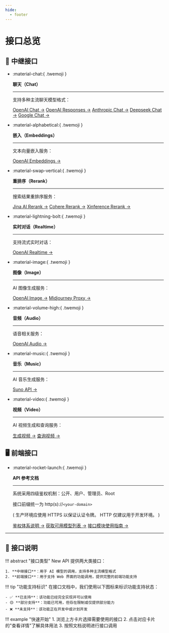 ```yaml
---
hide:
  - footer
---
```


<style>
  .md-typeset .grid.cards > ul {
    display: grid;
    grid-template-columns: repeat(auto-fit, minmax(16rem, 1fr));
    gap: 1rem;
    margin: 1em 0;
  }
  
  .md-typeset .grid.cards > ul > li {
    border: none;
    border-radius: 0.8rem;
    box-shadow: var(--md-shadow-z2);
    padding: 1.5rem;
    transition: transform 0.25s, box-shadow 0.25s;
    background: linear-gradient(135deg, var(--md-primary-fg-color), var(--md-accent-fg-color));
    color: var(--md-primary-bg-color);
  }

  .md-typeset .grid.cards > ul > li:hover {
    transform: scale(1.02);
    box-shadow: var(--md-shadow-z3);
  }

  .md-typeset .grid.cards > ul > li > hr {
    margin: 0.8rem 0;
    border: none;
    border-bottom: 2px solid var(--md-primary-bg-color);
    opacity: 0.2;
  }

  .md-typeset .grid.cards > ul > li > p {
    margin: 0.5rem 0;
  }

  .md-typeset .grid.cards > ul > li > p > em {
    color: var(--md-primary-bg-color);
    opacity: 0.8;
    font-style: normal;
  }

  .md-typeset .grid.cards > ul > li > p > .twemoji {
    font-size: 2.5rem;
    display: block;
    margin: 0.5rem auto;
  }

  /* 新增：美化介绍部分 */
  .interface-intro {
    margin: 2rem 0;
    padding: 1.5rem;
    border-radius: 0.8rem;
    background-color: var(--md-primary-fg-color--light);
    color: var(--md-primary-bg-color);
  }

  /* 新增：优化卡片链接样式 */
  .md-typeset .grid.cards > ul > li a {
    display: inline-flex;
    align-items: center;
    margin-top: 1.2em;
    padding: 0.5em 1.2em;
    color: white;
    background-color: rgba(255, 255, 255, 0.15);
    border-radius: 2em;
    transition: all 0.3s ease;
    font-weight: 500;
    font-size: 0.9em;
    letter-spacing: 0.03em;
    box-shadow: 0 3px 6px rgba(0, 0, 0, 0.1);
    position: relative;
    overflow: hidden;
    text-decoration: none;
  }

  .md-typeset .grid.cards > ul > li a:hover {
    background-color: rgba(255, 255, 255, 0.25);
    text-decoration: none;
    box-shadow: 0 5px 12px rgba(0, 0, 0, 0.2);
    transform: translateX(5px);
  }

  .md-typeset .grid.cards > ul > li a:after {
    content: "→";
    opacity: 0;
    margin-left: -15px;
    transition: all 0.2s ease;
  }

  .md-typeset .grid.cards > ul > li a:hover:after {
    opacity: 1;
    margin-left: 5px;
  }
</style>

# 接口总览

## 💫 中继接口

<div class="grid cards" markdown>

-   :material-chat:{ .twemoji }

    **聊天（Chat）**

    ---

    支持多种主流聊天模型格式：
    
    [OpenAI Chat →](openai-chat.md)
    [OpenAI Responses →](openai-responses.md)
    [Anthropic Chat →](anthropic-chat.md)
    [Deepseek Chat →](deepseek-reasoning-chat.md)
    [Google Chat →](google-gemini-chat.md)

-   :material-alphabetical:{ .twemoji }

    **嵌入（Embeddings）**

    ---

    文本向量嵌入服务：
    
    [OpenAI Embeddings →](openai-embedding.md)

-   :material-swap-vertical:{ .twemoji }

    **重排序（Rerank）**

    ---

    搜索结果重排序服务：
    
    [Jina AI Rerank →](jinaai-rerank.md)
    [Cohere Rerank →](cohere-rerank.md)
    [Xinference Rerank →](xinference-rerank.md)

-   :material-lightning-bolt:{ .twemoji }

    **实时对话（Realtime）**

    ---

    支持流式实时对话：
    
    [OpenAI Realtime →](openai-realtime.md)

-   :material-image:{ .twemoji }

    **图像（Image）**

    ---

    AI 图像生成服务：
    
    [OpenAI Image →](openai-image.md)
    [Midjourney Proxy →](midjourney-proxy-image.md)

-   :material-volume-high:{ .twemoji }

    **音频（Audio）**

    ---

    语音相关服务：
    
    [OpenAI Audio →](openai-audio.md)

-   :material-music:{ .twemoji }

    **音乐（Music）**

    ---

    AI 音乐生成服务：
    
    [Suno API →](suno-music.md)

-   :material-video:{ .twemoji }

    **视频（Video）**

    ---

    AI 视频生成和查询服务：
    
    [生成视频 →](generate-video.md)
    [查询视频 →](query-video.md)

</div>

## 🖥️ 前端接口

<div class="grid cards" markdown>

-   :material-rocket-launch:{ .twemoji }

    **API 参考文档**

    ---

    系统采用四级鉴权机制：公开、用户、管理员、Root

    接口前缀统一为 http(s)://`<your-domain>`

    ( 生产环境应使用 HTTPS 以保证认证令牌。 HTTP 仅建议用于开发环境。 )

    [鉴权体系说明 →](auth-system-description.md)
    [获取可用模型列表 →](get-available-models-list.md)
    [接口模块使用指南 →](fei-system-initialization.md)

</div>

---

## 📖 接口说明

!!! abstract "接口类型"
    New API 提供两大类接口：
    
    1. **中继接口**：用于 AI 模型的调用，支持多种主流模型格式
    2. **前端接口**：用于支持 Web 界面的功能调用，提供完整的前端功能支持

!!! tip "功能支持标识"
    在接口文档中，我们使用以下图标来标识功能支持状态：

    - ✅ **已支持**：该功能已经完全实现并可以使用
    - 🟡 **部分支持**：功能已可用，但存在限制或仅提供部分能力
    - ❌ **未支持**：该功能正在开发中或计划开发

!!! example "快速开始"
    1. 浏览上方卡片选择需要使用的接口
    2. 点击对应卡片的"查看详情"了解具体用法
    3. 按照文档说明进行接口调用 